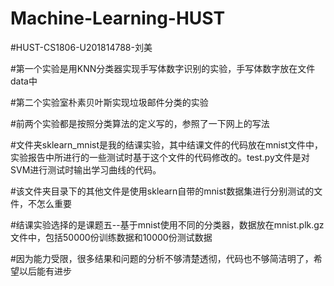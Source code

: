 # Machine-Learning-HUST
#HUST-CS1806-U201814788-刘美

#第一个实验是用KNN分类器实现手写体数字识别的实验，手写体数字放在文件data中

#第二个实验室朴素贝叶斯实现垃圾邮件分类的实验

#前两个实验都是按照分类算法的定义写的，参照了一下网上的写法

#文件夹sklearn_mnist是我的结课实验，其中结课文件的代码放在mnist文件中，实验报告中所进行的一些测试时基于这个文件的代码修改的。test.py文件是对SVM进行测试时输出学习曲线的代码。

#该文件夹目录下的其他文件是使用sklearn自带的mnist数据集进行分别测试的文件，不怎么重要

#结课实验选择的是课题五--基于mnist使用不同的分类器，数据放在mnist.plk.gz文件中，包括50000份训练数据和10000份测试数据

#因为能力受限，很多结果和问题的分析不够清楚透彻，代码也不够简洁明了，希望以后能有进步
